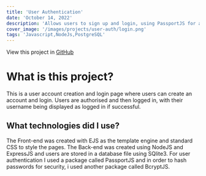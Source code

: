 ```yaml
---
title: 'User Authentication'
date: 'October 14, 2022'
description: 'Allows users to sign up and login, using PassportJS for authentication'
cover_image: '/images/projects/user-auth/login.png'
tags: 'Javascript,NodeJs,PostgreSQL'
---
```

View this project in [GitHub](https://github.com/DomDevs2000/user-auth)

# What is this project?

This is a user account creation and login page where users can create an account and login. Users are authorised and 
then logged in, with their username being displayed as logged in if successful.

## What technologies did I use?

The Front-end was created with EJS as the template engine and standard CSS to style the pages. The Back-end was created 
using NodeJS and ExpressJS and users are stored in a database file using SQlite3. For user authentication I used a package called PassportJS and in order to hash passwords for security, i used another package called BcryptJS.

